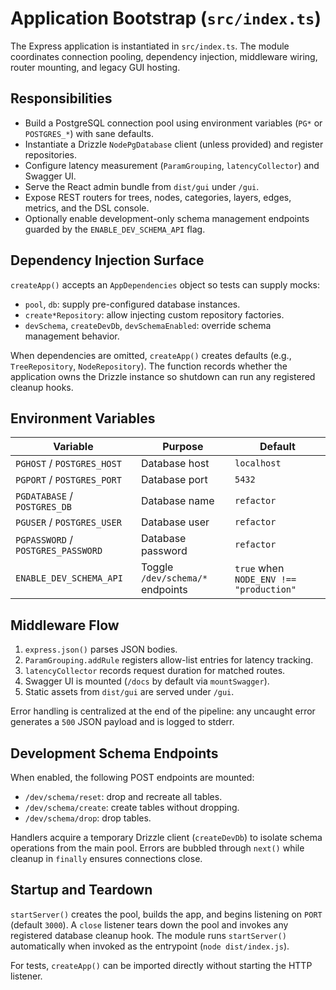 # Application Bootstrap (`src/index.ts`)

The Express application is instantiated in `src/index.ts`. The module coordinates connection pooling, dependency injection, middleware wiring, router mounting, and legacy GUI hosting.

## Responsibilities
- Build a PostgreSQL connection pool using environment variables (`PG*` or `POSTGRES_*`) with sane defaults.
- Instantiate a Drizzle `NodePgDatabase` client (unless provided) and register repositories.
- Configure latency measurement (`ParamGrouping`, `latencyCollector`) and Swagger UI.
- Serve the React admin bundle from `dist/gui` under `/gui`.
- Expose REST routers for trees, nodes, categories, layers, edges, metrics, and the DSL console.
- Optionally enable development-only schema management endpoints guarded by the `ENABLE_DEV_SCHEMA_API` flag.

## Dependency Injection Surface
`createApp()` accepts an `AppDependencies` object so tests can supply mocks:

- `pool`, `db`: supply pre-configured database instances.
- `create*Repository`: allow injecting custom repository factories.
- `devSchema`, `createDevDb`, `devSchemaEnabled`: override schema management behavior.

When dependencies are omitted, `createApp()` creates defaults (e.g., `TreeRepository`, `NodeRepository`). The function records whether the application owns the Drizzle instance so shutdown can run any registered cleanup hooks.

## Environment Variables

| Variable | Purpose | Default |
| -------- | ------- | ------- |
| `PGHOST` / `POSTGRES_HOST` | Database host | `localhost` |
| `PGPORT` / `POSTGRES_PORT` | Database port | `5432` |
| `PGDATABASE` / `POSTGRES_DB` | Database name | `refactor` |
| `PGUSER` / `POSTGRES_USER` | Database user | `refactor` |
| `PGPASSWORD` / `POSTGRES_PASSWORD` | Database password | `refactor` |
| `ENABLE_DEV_SCHEMA_API` | Toggle `/dev/schema/*` endpoints | `true` when `NODE_ENV !== "production"` |

## Middleware Flow
1. `express.json()` parses JSON bodies.
2. `ParamGrouping.addRule` registers allow-list entries for latency tracking.
3. `latencyCollector` records request duration for matched routes.
4. Swagger UI is mounted (`/docs` by default via `mountSwagger`).
5. Static assets from `dist/gui` are served under `/gui`.

Error handling is centralized at the end of the pipeline: any uncaught error generates a `500` JSON payload and is logged to stderr.

## Development Schema Endpoints
When enabled, the following POST endpoints are mounted:

- `/dev/schema/reset`: drop and recreate all tables.
- `/dev/schema/create`: create tables without dropping.
- `/dev/schema/drop`: drop tables.

Handlers acquire a temporary Drizzle client (`createDevDb`) to isolate schema operations from the main pool. Errors are bubbled through `next()` while cleanup in `finally` ensures connections close.

## Startup and Teardown
`startServer()` creates the pool, builds the app, and begins listening on `PORT` (default `3000`). A `close` listener tears down the pool and invokes any registered database cleanup hook. The module runs `startServer()` automatically when invoked as the entrypoint (`node dist/index.js`).  

For tests, `createApp()` can be imported directly without starting the HTTP listener.
